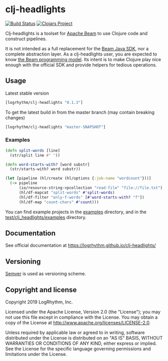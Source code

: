 # clj-headlights

[![Build Status](https://travis-ci.org/logrhythm-oss/clj-headlights.svg?branch=master)](https://travis-ci.org/logrhythm-oss/clj-headlights)
[![Clojars Project](https://img.shields.io/clojars/v/logrhythm/clj-headlights.svg)](https://clojars.org/logrhythm/clj-headlights)

Clj-headlights is a toolset for [Apache Beam](https://beam.apache.org/) to use Clojure code and construct pipelines.

It is not intended as a full replacement for the [Beam Java SDK](https://beam.apache.org/documentation/sdks/java/), nor a complete abstraction layer. As a clj-headlights user, you are expected to know [the Beam programming model](https://beam.apache.org/documentation/programming-guide/). Its intent is to make Clojure play nice enough with the official SDK and provide helpers for tedious operations.

## Usage

Latest stable version
```clojure
[logrhythm/clj-headlights "0.1.3"]
```

To get the latest build in from the master branch (may contain breaking changes)

```clojure
[logrhythm/clj-headlights "master-SNAPSHOT"]
```

### Examples

```clojure
(defn split-words [line]
  (str/split line #" "))

(defn word-starts-with? [word substr]
  (str/starts-with? word substr))

(let [pipeline (hl/create (hl/options {:job-name "wordcount"}))]
  (-> pipeline
      (io/resource-string->pcollection "read-file" "file://file.txt")
      (hl/df-mapcat "split-words" #'split-words)
      (hl/df-filter "only-f-words" [#'word-starts-with? "f"])
      (hl/df-map "count-chars" #'count)))
```

You can find example projects in the [examples](./examples) directory, and in the [test/clj_headlights/examples](test/clj_headlights/examples) directory.

## Documentation

See official documentation at https://logrhythm.github.io/clj-headlights/

## Versioning

[Semver](http://semver.org/) is used as versioning scheme.

## Copyright and license

Copyright 2019 LogRhythm, Inc.

Licensed under the Apache License, Version 2.0 (the "License"); you may not use this file except in compliance with the License.
You may obtain a copy of the License at http://www.apache.org/licenses/LICENSE-2.0.

Unless required by applicable law or agreed to in writing, software distributed under the License is distributed on an "AS IS" BASIS, WITHOUT WARRANTIES OR CONDITIONS OF ANY KIND, either express or implied. See the License for the specific language governing permissions and limitations under the License.
